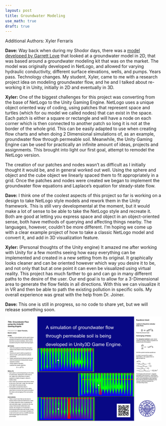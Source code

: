 ```yaml
---
layout: post
title: Groundwater Modeling
use_math: true
draft: true
---
```


Additional Authors: Xyler Ferraris

**Dave:** Way back when during my Shodor days, there was a [model developed by Garrett Love](http://www.shodor.org/~grl/Resources/GWaterRun.html) that looked at a groundwater model in 2D, that was based around a groundwater modeling kit that was on the market. The model was originally developed in NetLogo, and allowed for varying hydraulic conductivity, different surface elevations, wells, and pumps. Years pass. Technology changes. My student, Xyler, came to me with a research project idea on modeling groundwater flow, and he and I talked about re-working it in Unity, initially in 2D and eventually in 3D.

**Xyler:** One of the biggest challenges for this project was converting from the base of NetLogo to the Unity Gaming Engine. NetLogo uses a unique object oriented way of coding, using patches that represent space and turtles (which for ou model we called nodes) that can exist in the space. Each patch is either a square or rectangle and will have a node on each corner which is then connected to another patch so long it is not at the border of the whole grid. This can be easily adapted to use when creating flow charts and when doing 2 Dimensional simulations of, as an example, groundwater flow through permeable soil. Meanwhile, the Unity Gaming Engine can be used for practically an infinite amount of ideas, projects and assignments. This brought into light our first goal, attempt to remodel the NetLogo version. 

The creation of our patches and nodes wasn’t as difficult as I initially thought it would be, and in general worked out well. Using the sphere and object and the cube object we linearly spaced them to fit appropriately in a grid. Once the patches and nodes were created we began to implement the groundwater flow equations and Laplace’s equation for steady-state flow. 

**Dave:** I think one of the coolest aspects of this project so far is working on a design to take NetLogo style models and rework them in the Unity framework. This is still very developmental at the moment, but it would make a lot of sense to be able to take the NetLogo style and recreate it. Both are good at letting you express space and object in an object-oriented sense, both have methods of querying and affecting things nearby. The languages, however, couldn't be more different. I'm hoping we come up with a clear example project of how to take a classic NetLogo model and convert it, and add in 3D visualization feature.

**Xyler:** (Personal thoughts of the Unity engine) It amazed me after working with Unity for a few months seeing how easy everything can be implemented and created in a new setting from its original. It graphically looks cleaner and can be oriented however which way you desire it to be, and not only that but at one point it can even be visualized using virtual reality. This project has much farther to go and can go in many different paths to the desire of the user. Our end goal is to allow for a 3-Dimensional area to generate the flow fields in all directions. With this we can visualize it in VR and then be able to path the existing pollution in specific soils. My overall experience was great with the help from Dr. Joiner.

**Dave:** This one is still in progress, so no code to share yet, but we will release something soon.

![Groundwater Model Poster](/images/blog_2019_12_11/GroundwaterPoster.png)



